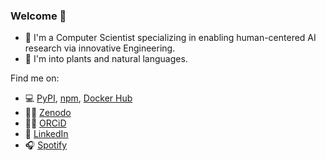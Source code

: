 ### Welcome 👋

- 🔭 I'm a Computer Scientist specializing in enabling human-centered AI research via innovative Engineering.
- 🌱 I'm into plants and natural languages.

Find me on:

- 💻 [PyPI](https://pypi.org/user/rodrigobdz/), [npm](https://www.npmjs.com/~rodrigobdz), [Docker Hub](https://hub.docker.com/u/rodrigobdz)
- ✍🏼 [Zenodo](https://zenodo.org/search?page=1&size=20&q=%22Rodrigo%20Bermúdez%20Schettino%22)
- ✍🏼 [ORCiD](https://orcid.org/0000-0003-1610-6195)
- 👔 [LinkedIn](https://www.linkedin.com/in/rodrigobdz/)
- 🎧 [Spotify](https://open.spotify.com/episode/7dmQR5vfDuHRv36ayCvzQ1)

<!--
**rodrigobdz/rodrigobdz** is a ✨ _special_ ✨ repository because its `README.md` (this file) appears on your GitHub profile.

Here are some ideas to get you started:

- 🔭 I’m currently working on ...
- 🌱 I’m currently learning ...
- 👯 I’m looking to collaborate on ...
- 🤔 I’m looking for help with ...
- 💬 Ask me about ...
- 📫 How to reach me: ...
- 😄 Pronouns: ...
- ⚡ Fun fact: ...
-->
